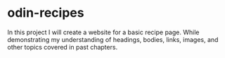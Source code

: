 # odin-recipes

In this project I will create a website for a basic recipe page. While demonstrating my understanding of headings, bodies, links, images, and other topics covered in past chapters.